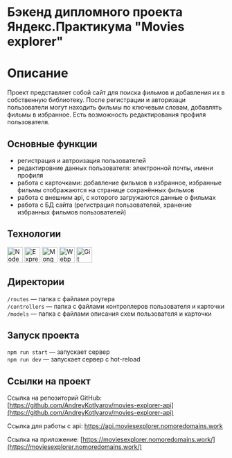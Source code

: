 # Бэкенд дипломного проекта Яндекс.Практикума "Movies explorer"

# Описание

Проект представляет собой сайт для поиска фильмов и добавления их в собственную библиотеку.
После регистрации и авторизаци пользователи могут находить фильмы по ключевым словам, добавлять фильмы в избранное.
Есть возможность редактирования профиля пользователя.

## Основные функции

- регистрация и автроизация пользователей
- редактировние данных пользователя: электронной почты, имени профиля
- работа с карточками: добавление фильмов в избранное, избранные фильмы отображаются на странице сохранённых фильмов
- работа с внешним api, с которого загружаются данные о фильмах
- работа с БД сайта (регистрация пользователей, хранение избранных фильмов пользователей)

## Технологии

<a href="https://nodejs.org/en/" target="_blank" rel="noreferrer"><img
            src="https://raw.githubusercontent.com/danielcranney/readme-generator/main/public/icons/skills/nodejs-colored.svg"
            width="36" height="36" alt="NodeJS" /></a>
<a href="https://expressjs.com/" target="_blank" rel="noreferrer"><img
            src="https://raw.githubusercontent.com/danielcranney/readme-generator/main/public/icons/skills/express-colored.svg"
            width="36" height="36" alt="Express" /></a>
<a href="https://www.mongodb.com/" target="_blank" rel="noreferrer"><img
            src="https://raw.githubusercontent.com/danielcranney/readme-generator/main/public/icons/skills/mongodb-colored.svg"
            width="36" height="36" alt="MongoDB" /></a>
<a href="https://webpack.js.org/" target="_blank" rel="noreferrer"><img
                        src="https://raw.githubusercontent.com/danielcranney/readme-generator/main/public/icons/skills/webpack-colored.svg"
                        width="36" height="36" alt="Webpack" /></a>
<a href="https://git-scm.com/" target="_blank" rel="noreferrer">
<img src="https://raw.githubusercontent.com/danielcranney/readme-generator/main/public/icons/skills/git-colored.svg"
                        width="36" height="36" alt="Git" /></a>

## Директории

`/routes` — папка с файлами роутера  
`/controllers` — папка с файлами контроллеров пользователя и карточки  
`/models` — папка с файлами описания схем пользователя и карточки

## Запуск проекта

`npm run start` — запускает сервер  
`npm run dev` — запускает сервер с hot-reload

## Ссылки на проект

Cсылка на репозиторий GitHub:
[https://github.com/AndreyKotlyarov/movies-explorer-api](https://github.com/AndreyKotlyarov/movies-explorer-api)

Cсылка для работы с api:
https://api.moviesexplorer.nomoredomains.work

Ссылка на приложение:
[https://moviesexplorer.nomoredomains.work/](https://moviesexplorer.nomoredomains.work/)
